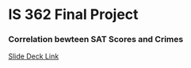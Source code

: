# IS 362 Final Project

### Correlation bewteen SAT Scores and Crimes​
[Slide Deck Link](https://spsmailcuny-my.sharepoint.com/:p:/g/personal/reynaldo_manzano_spsmail_cuny_edu/EUJstcRPtiVJoUfaZVdk1ScBPRyiXgwyFgNy8UZxQLoqPg)
